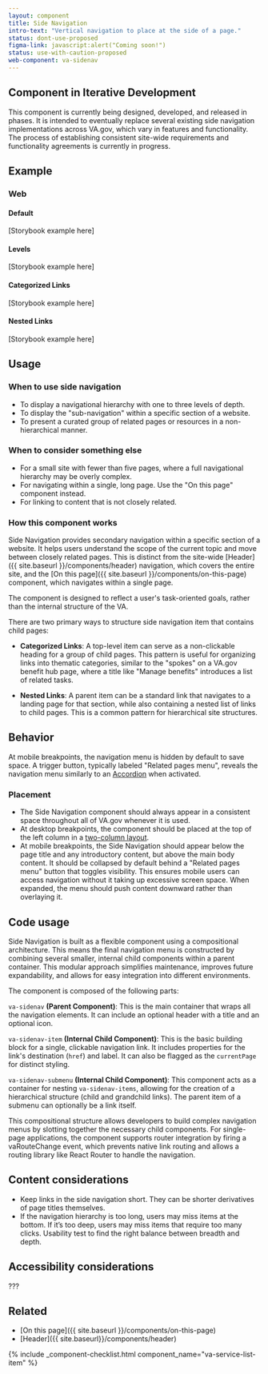 ```yaml
---
layout: component
title: Side Navigation
intro-text: "Vertical navigation to place at the side of a page."
status: dont-use-proposed
figma-link: javascript:alert("Coming soon!")
status: use-with-caution-proposed
web-component: va-sidenav
---
```


<va-alert status="info">
 <h2 slot="headline">Component in Iterative Development</h2>
  <p>This component is currently being designed, developed, and released in phases. It is intended to eventually replace several existing side navigation implementations across VA.gov, which vary in features and functionality. The process of establishing consistent site-wide requirements and functionality agreements is currently in progress.</p>
</va-alert>

## Example

### Web

#### Default
[Storybook example here]

#### Levels
[Storybook example here]

#### Categorized Links
[Storybook example here]

#### Nested Links
[Storybook example here]

## Usage

### When to use side navigation

* To display a navigational hierarchy with one to three levels of depth.   
* To display the "sub-navigation" within a specific section of a website.   
* To present a curated group of related pages or resources in a non-hierarchical manner.

### When to consider something else

* For a small site with fewer than five pages, where a full navigational hierarchy may be overly complex.   
* For navigating within a single, long page. Use the "On this page" component instead.   
* For linking to content that is not closely related.   

### How this component works

Side Navigation provides secondary navigation within a specific section of a website. It helps users understand the scope of the current topic and move between closely related pages. This is distinct from the site-wide [Header]({{ site.baseurl }}/components/header) navigation, which covers the entire site, and the [On this page]({{ site.baseurl }}/components/on-this-page) component, which navigates within a single page.   

The component is designed to reflect a user's task-oriented goals, rather than the internal structure of the VA. 

There are two primary ways to structure side navigation item that contains child pages:

* **Categorized Links**: A top-level item can serve as a non-clickable heading for a group of child pages. This pattern is useful for organizing links into thematic categories, similar to the "spokes" on a VA.gov benefit hub page, where a title like "Manage benefits" introduces a list of related tasks.   

* **Nested Links**: A parent item can be a standard link that navigates to a landing page for that section, while also containing a nested list of links to child pages. This is a common pattern for hierarchical site structures.

## Behavior

At mobile breakpoints, the navigation menu is hidden by default to save space. A trigger button, typically labeled "Related pages menu", reveals the navigation menu similarly to an [Accordion]({{site.baseurl}}/components/accordion) when activated.

### Placement

* The Side Navigation component should always appear in a consistent space throughout all of VA.gov whenever it is used.
* At desktop breakpoints, the component should be placed at the top of the left column in a [two-column layout]({{site.baseurl}}/foundation/layout/page-layouts#two-columns-content-on-right).
* At mobile breakpoints, the Side Navigation should appear below the page title and any introductory content, but above the main body content. It should be collapsed by default behind a "Related pages menu" button that toggles visibility. This ensures mobile users can access navigation without it taking up excessive screen space. When expanded, the menu should push content downward rather than overlaying it.

## Code usage

Side Navigation is built as a flexible component using a compositional architecture. This means the final navigation menu is constructed by combining several smaller, internal child components within a parent container. This modular approach simplifies maintenance, improves future expandability, and allows for easy integration into different environments.

The component is composed of the following parts:

`va-sidenav` **(Parent Component)**: This is the main container that wraps all the navigation elements. It can include an optional header with a title and an optional icon.

`va-sidenav-item` **(Internal Child Component)**: This is the basic building block for a single, clickable navigation link. It includes properties for the link's destination (`href`) and label. It can also be flagged as the `currentPage` for distinct styling.

`va-sidenav-submenu` **(Internal Child Component)**: This component acts as a container for nesting `va-sidenav-items`, allowing for the creation of a hierarchical structure (child and grandchild links). The parent item of a submenu can optionally be a link itself.

This compositional structure allows developers to build complex navigation menus by slotting together the necessary child components. For single-page applications, the component supports router integration by firing a vaRouteChange event, which prevents native link routing and allows a routing library like React Router to handle the navigation.

## Content considerations

* Keep links in the side navigation short. They can be shorter derivatives of page titles themselves.
* If the navigation hierarchy is too long, users may miss items at the bottom. If it’s too deep, users may miss items that require too many clicks. Usability test to find the right balance between breadth and depth.

## Accessibility considerations

???

## Related

* [On this page]({{ site.baseurl }}/components/on-this-page)
* [Header]({{ site.baseurl}}/components/header)

{% include _component-checklist.html component_name="va-service-list-item" %}